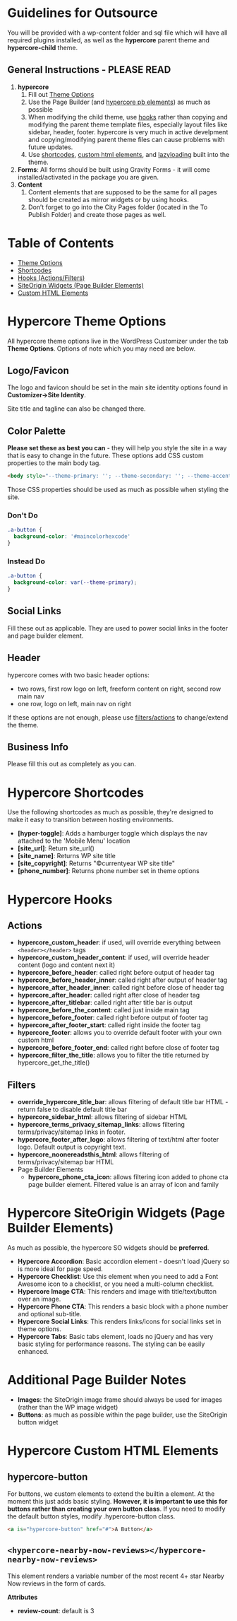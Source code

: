 # Guidelines for Outsource

You will be provided with a wp-content folder and sql file which will have all required plugins installed, as well as the **hypercore** parent theme and **hypercore-child** theme.

## General Instructions - PLEASE READ

1. **hypercore**
    1. Fill out [Theme Options](#hypercore-theme-options)
    1. Use the Page Builder (and [hypercore pb elements](##hypercore-siteorigin-widgets-page-builder-elements)) as much as possible
    1. When modifying the child theme, use [hooks](#hypercore-hooks) rather than copying and modifying the parent theme template files, especially layout files like sidebar, header, footer. hypercore is very much in active develpment and copying/modifying parent theme files can cause problems with future updates.
    1. Use [shortcodes](#hypercore-shortcodes), [custom html elements](#hypercore-custom-html-elements), and [lazyloading](#hypercore-lazyloading) built into the theme.
1. **Forms**: All forms should be built using Gravity Forms - it will come installed/activated in the package you are given.
1. **Content**
    1. Content elements that are supposed to be the same for all pages should be created as mirror widgets or by using hooks.
    1. Don’t forget to go into the City Pages folder (located in the To Publish Folder) and create those pages as well.


# Table of Contents

* [Theme Options](#hypercore-theme-options)
* [Shortcodes](#hypercore-shortcodes)
* [Hooks (Actions/Filters)](#hypercore-hooks)
* [SiteOrigin Widgets (Page Builder Elements)](#hypercore-siteorigin-widgets-page-builder-elements)
* [Custom HTML Elements](#hypercore-custom-html-elements)

# Hypercore Theme Options

All hypercore theme options live in the WordPress Customizer under the tab **Theme Options**. Options of note which you may need are below.

## Logo/Favicon

The logo and favicon should be set in the main site identity options found in **Customizer->Site Identity**.

Site title and tagline can also be changed there.

## Color Palette

**Please set these as best you can** - they will help you style the site in a way that is easy to change in the future. These options add CSS custom properties to the main body tag.

```html
<body style="--theme-primary: ''; --theme-secondary: ''; --theme-accent: ''; --theme-accent-action: '';"></body>
```

Those CSS properties should be used as much as possible when styling the site.

### Don't Do

```css
.a-button {
  background-color: '#maincolorhexcode'
}
```

### Instead Do

```css
.a-button {
  background-color: var(--theme-primary);
}
```

## Social Links

Fill these out as applicable. They are used to power social links in the footer and page builder element.

## Header

hypercore comes with two basic header options:

* two rows, first row logo on left, freeform content on right, second row main nav
* one row, logo on left, main nav on right

If these options are not enough, please use [filters/actions](#hypercore-hooks) to change/extend the theme.

## Business Info

Please fill this out as completely as you can.

# Hypercore Shortcodes

Use the following shortcodes as much as possible, they're designed to make it easy to transition between hosting environments.

* **[hyper-toggle]**: Adds a hamburger toggle which displays the nav attached to the 'Mobile Menu' location
* **[site_url]**: Return site_url()
* **[site_name]**: Returns WP site title
* **[site_copyright]**: Returns "©currentyear WP site title"
* **[phone_number]**: Returns phone number set in theme options

# Hypercore Hooks

## Actions

* **hypercore_custom_header**: if used, will override everything between ```<header></header>``` tags
* **hypercore_custom_header_content**: if used, will override header content (logo and content next it)
* **hypercore_before_header**: called right before output of header tag
* **hypercore_before_header_inner**: called right after output of header tag
* **hypercore_after_header_inner**: called right before close of header tag
* **hypercore_after_header**: called right after close of header tag
* **hypercore_after_titlebar**: called right after title bar is output
* **hypercore_before_the_content**: called just inside main tag
* **hypercore_before_footer**: called right before output of footer tag
* **hypercore_after_footer_start**: called right inside the footer tag
* **hypercore_footer**: allows you to override default footer with your own custom html
* **hypercore_before_footer_end**: called right before close of footer tag
* **hypercore_filter_the_title**: allows you to filter the title returned by hypercore_get_the_title()

## Filters

* **override_hypercore_title_bar**: allows filtering of default title bar HTML - return false to disable default title bar
* **hypercore_sidebar_html**: allows filtering of sidebar HTML
* **hypercore_terms_privacy_sitemap_links**: allows filtering terms/privacy/sitemap links in footer.
* **hypercore_footer_after_logo**: allows filtering of text/html after footer logo. Default output is copyright text.
* **hypercore_noonereadsthis_html**: allows filtering of terms/privacy/sitemap bar HTML
* Page Builder Elements
    * **hypercore_phone_cta_icon**: allows filtering icon added to phone cta page builder element. Filtered value is an array of icon and family

# Hypercore SiteOrigin Widgets (Page Builder Elements)

As much as possible, the hypercore SO widgets should be **preferred**.

* **Hypercore Accordion**: Basic accordion element - doesn't load jQuery so is more ideal for page speed.
* **Hypercore Checklist**: Use this element when you need to add a Font Awesome icon to a checklist, or you need a multi-column checklist.
* **Hypercore Image CTA**: This renders and image with title/text/button over an image.
* **Hypercore Phone CTA**: This renders a basic block with a phone number and optional sub-title.
* **Hypercore Social Links**: This renders links/icons for social links set in theme options.
* **Hypercore Tabs**: Basic tabs element, loads no jQuery and has very basic styling for performance reasons. The styling can be easily enhanced.

# Additional Page Builder Notes

* **Images**: the SiteOrigin image frame should always be used for images (rather than the WP image widget)
* **Buttons**: as much as possible within the page builder, use the SiteOrigin button widget

# Hypercore Custom HTML Elements

## hypercore-button

For buttons, we custom elements to extend the builtin a element. At the moment this just adds basic styling. **However, it is important to use this for buttons rather than creating your own button class**. If you need to modify the default button styles, modify .hypercore-button class.

```html
<a is="hypercore-button" href="#">A Button</a>
```

## ```<hypercore-nearby-now-reviews></hypercore-nearby-now-reviews>```

This element renders a variable number of the  most recent 4+ star Nearby Now reviews in the form of cards.

**Attributes**

* **review-count**: default is 3